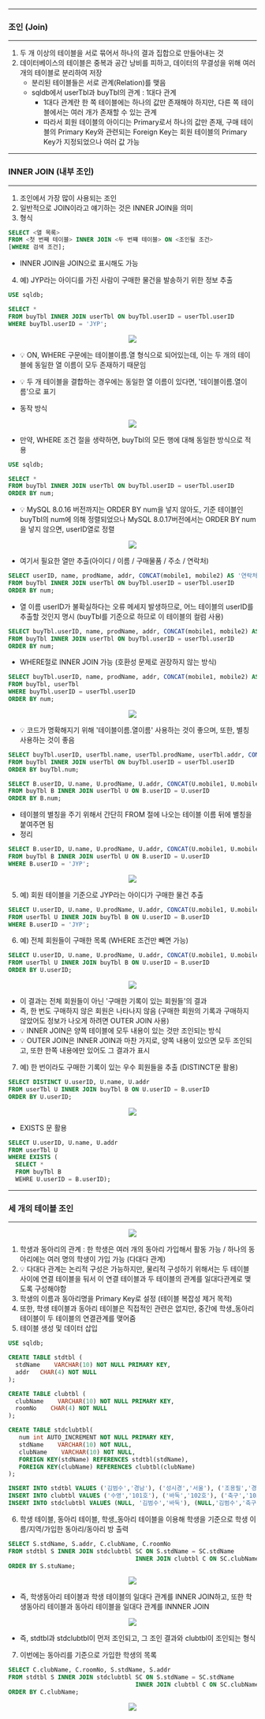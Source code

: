 -----
### 조인 (Join)
-----
1. 두 개 이상의 테이블을 서로 묶어서 하나의 결과 집합으로 만들어내는 것
2. 데이터베이스의 테이블은 중복과 공간 낭비를 피하고, 데이터의 무결성을 위해 여러 개의 테이블로 분리하여 저장
   - 분리된 테이블들은 서로 관계(Relation)를 맺음
   - sqldb에서 userTbl과 buyTbl의 관계 : 1대다 관계
     + 1대다 관계란 한 쪽 테이블에는 하나의 값만 존재해야 하지만, 다른 쪽 테이블에서는 여러 개가 존재할 수 있는 관계
     + 따라서 회원 테이블의 아이디는 Primary로서 하나의 값만 존재, 구매 테이블의 Primary Key와 관련되는 Foreign Key는 회원 테이블의 Primary Key가 지정되었으나 여러 값 가능

-----
### INNER JOIN (내부 조인)
-----
1. 조인에서 가장 많이 사용되는 조인
2. 일반적으로 JOIN이라고 얘기하는 것은 INNER JOIN을 의미
3. 형식
```sql
SELECT <열 목록>
FROM <첫 번째 테이블> INNER JOIN <두 번쨰 테이블> ON <조인될 조건>
[WHERE 검색 조건];
```
  - INNER JOIN을 JOIN으로 표시해도 가능

4. 예) JYP라는 아이디를 가진 사람이 구매한 물건을 발송하기 위한 정보 추출
```sql
USE sqldb;

SELECT *
FROM buyTbl INNER JOIN userTbl ON buyTbl.userID = userTbl.userID
WHERE buyTbl.userID = 'JYP';
```
<div align="center">
<img src="https://github.com/sooyounghan/Spring/assets/34672301/0ce7ee52-43a0-43d6-99a7-93bd78995ca9">
</div>

  - 💡 ON, WHERE 구문에는 테이블이름.열 형식으로 되어있는데, 이는 두 개의 테이블에 동일한 열 이름이 모두 존재하기 때문임
  - 💡 두 개 테이블을 결합하는 경우에는 동일한 열 이름이 있다면, '테이블이름.열이름'으로 표기

  - 동작 방식
<div align="center">
<img src="https://github.com/sooyounghan/Spring/assets/34672301/871a8016-3fe6-4d6b-9974-ae01ee31e807">
</div>

  - 만약, WHERE 조건 절을 생략하면, buyTbl의 모든 행에 대해 동일한 방식으로 적용
```sql
USE sqldb;

SELECT *
FROM buyTbl INNER JOIN userTbl ON buyTbl.userID = userTbl.userID
ORDER BY num;
```
  - 💡 MySQL 8.0.16 버전까지는 ORDER BY num을 넣지 않아도, 기준 테이블인 buyTbl의 num에 의해 정렬되었으나 MySQL 8.0.17버전에서는 ORDER BY num을 넣지 않으면, userID열로 정렬

<div align="center">
<img src="https://github.com/sooyounghan/Spring/assets/34672301/c46c4e8b-1d56-466c-8833-58ac9f71428e">
</div>

  - 여기서 필요한 열만 추출(아이디 / 이름 / 구매물품 / 주소 / 연락처)
```sql
SELECT userID, name, prodName, addr, CONCAT(mobile1, mobile2) AS '연락처'
FROM buyTbl INNER JOIN userTbl ON buyTbl.userID = userTbl.userID
ORDER BY num;
```
  - 열 이름 userID가 불확실하다는 오류 메세지 발생하므로, 어느 테이블의 userID를 추출할 것인지 명시 (buyTbl를 기준으로 하므로 이 테이블의 컬럼 사용)
```sql
SELECT buyTbl.userID, name, prodName, addr, CONCAT(mobile1, mobile2) AS '연락처'
FROM buyTbl INNER JOIN userTbl ON buyTbl.userID = userTbl.userID
ORDER BY num;
```

  - WHERE절로 INNER JOIN 가능 (호환성 문제로 권장하지 않는 방식)
```sql
SELECT buyTbl.userID, name, prodName, addr, CONCAT(mobile1, mobile2) AS '연락처'
FROM buyTbl, userTbl
WHERE buyTbl.userID = userTbl.userID
ORDER BY num;
```

<div align="center">
<img src="https://github.com/sooyounghan/Spring/assets/34672301/29a6212b-822e-4da5-8744-d6313f8f88a8">
</div>

  - 💡 코드가 명확해지기 위해 '테이블이름.열이름' 사용하는 것이 좋으며, 또한, 별칭 사용하는 것이 좋음
```sql
SELECT buyTbl.userID, userTbl.name, userTbl.prodName, userTbl.addr, CONCAT(userTbl.mobile1, userTbl.mobile2) AS '연락처'
FROM buyTbl INNER JOIN userTbl ON buyTbl.userID = userTbl.userID
ORDER BY buyTbl.num;
```
```sql
SELECT B.userID, U.name, U.prodName, U.addr, CONCAT(U.mobile1, U.mobile2) AS '연락처'
FROM buyTbl B INNER JOIN userTbl U ON B.userID = U.userID
ORDER BY B.num;
```
  - 테이블의 별칭을 주기 위해서 간단히 FROM 절에 나오는 테이블 이름 뒤에 별칭을 붙여주면 됨
  - 정리
```sql
SELECT B.userID, U.name, U.prodName, U.addr, CONCAT(U.mobile1, U.mobile2) AS '연락처'
FROM buyTbl B INNER JOIN userTbl U ON B.userID = U.userID
WHERE B.userID = 'JYP';
```
<div align="center">
<img src="https://github.com/sooyounghan/Spring/assets/34672301/05eb022f-ca9f-4dd5-9a50-16fb8d36e04e">
</div>

5. 예) 회원 테이블을 기준으로 JYP라는 아이디가 구매한 물건 추출
```sql
SELECT U.userID, U.name, U.prodName, U.addr, CONCAT(U.mobile1, U.mobile2) AS '연락처'
FROM userTbl U INNER JOIN buyTbl B ON U.userID = B.userID
WHERE B.userID = 'JYP';
```

6. 예) 전체 회원들이 구매한 목록 (WHERE 조건만 빼면 가능)
```sql
SELECT U.userID, U.name, U.prodName, U.addr, CONCAT(U.mobile1, U.mobile2) AS '연락처'
FROM userTbl U INNER JOIN buyTbl B ON U.userID = B.userID
ORDER BY U.userID;
```
<div align="center">
<img src="https://github.com/sooyounghan/Spring/assets/34672301/b0f841eb-00da-4b83-bbc7-9de08060f160">
</div>

  - 이 결과는 전체 회원들이 아닌 '구매한 기록이 있는 회원들'의 결과
  - 즉, 한 번도 구매하지 않은 회원은 나타나지 않음 (구매한 회원의 기록과 구매하지 않았어도 정보가 나오게 하려면 OUTER JOIN 사용)
  - 💡 INNER JOIN은 양쪽 테이블에 모두 내용이 있는 것만 조인되는 방식
  - 💡 OUTER JOIN은 INNER JOIN과 마찬 가지로, 양쪽 내용이 있으면 모두 조인되고, 또한 한쪽 내용에만 있어도 그 결과가 표시

7. 예) 한 번이라도 구매한 기록이 있는 우수 회원들을 추출 (DISTINCT문 활용)
```sql
SELECT DISTINCT U.userID, U.name, U.addr
FROM userTbl U INNER JOIN buyTbl B ON U.userID = B.userID
ORDER BY U.userID;
```
<div align="center">
<img src="https://github.com/sooyounghan/Spring/assets/34672301/11730224-1c37-4fca-9cd0-27f2cd098549">
</div>

  - EXISTS 문 활용
```sql
SELECT U.userID, U.name, U.addr
FROM userTbl U
WHERE EXISTS (
  SELECT *
  FROM buyTbl B
  WEHRE U.userID = B.userID);
```

-----
### 세 개의 테이블 조인
-----
<div align="center">
<img src="https://github.com/sooyounghan/Spring/assets/34672301/cd1ac816-ccfa-4ab7-b90e-b00a9cb106a6">
</div>

1. 학생과 동아리의 관계 : 한 학생은 여러 개의 동아리 가입해서 활동 가능 / 하나의 동아리에는 여러 명의 학생이 가입 가능 (다대다 관계)
2. 💡 다대다 관계는 논리적 구성은 가능하지만, 물리적 구성하기 위해서는 두 테이블 사이에 연결 테이블을 둬서 이 연결 테이블과 두 테이블의 관계를 일대다관계로 맺도록 구성해야함
3. 학생의 이름과 동아리명을 Primary Key로 설정 (테이블 복잡성 제거 목적)
4. 또한, 학생 테이블과 동아리 테이블은 직접적인 관련은 없지만, 중간에 학생_동아리 테이블이 두 테이블의 연결관계를 맺어줌
5. 테이블 생성 및 데이터 삽입
```sql
USE sqldb;

CREATE TABLE stdtbl (
  stdName    VARCHAR(10) NOT NULL PRIMARY KEY,
  addr   CHAR(4) NOT NULL
);

CREATE TABLE clubtbl (
  clubName    VARCHAR(10) NOT NULL PRIMARY KEY,
  roomNo    CHAR(4) NOT NULL
);

CREATE TABLE stdclubtbl(
   num int AUTO_INCREMENT NOT NULL PRIMARY KEY, 
   stdName    VARCHAR(10) NOT NULL,
   clubName    VARCHAR(10) NOT NULL,
   FOREIGN KEY(stdName) REFERENCES stdtbl(stdName),
   FOREIGN KEY(clubName) REFERENCES clubtbl(clubName)
);
```

```sql
INSERT INTO stdtbl VALUES ('김범수','경남'), ('성시경','서울'), ('조용필','경기'), ('은지원','경북'),('바비킴','서울');
INSERT INTO clubtbl VALUES ('수영','101호'), ('바둑','102호'), ('축구','103호'), ('봉사','104호');
INSERT INTO stdclubtbl VALUES (NULL, '김범수','바둑'), (NULL,'김범수','축구'), (NULL,'조용필','축구'), (NULL,'은지원','축구'), (NULL,'은지원','봉사'), (NULL,'바비킴','봉사');
```

6. 학생 테이블, 동아리 테이블, 학생_동아리 테이블을 이용해 학생을 기준으로 학생 이름/지역/가입한 동아리/동아리 방 출력
```sql
SELECT S.stdName, S.addr, C.clubName, C.roomNo
FROM stdtbl S INNER JOIN stdclubtbl SC ON S.stdName = SC.stdName
                                    INNER JOIN clubtbl C ON SC.clubName = C.clubName
ORDER BY S.stuName;
```
<div align="center">
<img src="https://github.com/sooyounghan/Spring/assets/34672301/29737245-15b4-441e-bb78-d3091ca3e727">
</div>

  - 즉, 학생동아리 테이블과 학생 테이블의 일대다 관계를 INNER JOIN하고, 또한 학생동아리 테이블과 동아리 테이블을 일대다 관계를 INNNER JOIN
<div align="center">
<img src="https://github.com/sooyounghan/Spring/assets/34672301/c6a51d70-d007-485f-8f82-720a453c7fbf">
</div>

   - 즉, stdtbl과 stdclubtbl이 먼저 조인되고, 그 조인 결과와 clubtbl이 조인되는 형식

7. 이번에는 동아리를 기준으로 가입한 학생의 목록
```sql
SELECT C.clubName, C.roomNo, S.stdName, S.addr
FROM stdtbl S INNER JOIN stdclubtbl SC ON S.stdName = SC.stdName
                                    INNER JOIN clubtbl C ON SC.clubName = C.clubName
ORDER BY C.clubName;
```
<div align="center">
<img src="https://github.com/sooyounghan/Spring/assets/34672301/95cd9178-50fd-4cb5-8ca3-5c5175621a7f">
</div>
